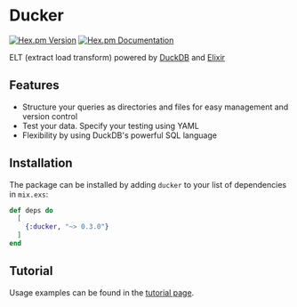 
# Ducker

<p>
    <a href="https://hex.pm/packages/ducker"><img alt="Hex.pm Version" src="https://img.shields.io/hexpm/v/ducker?style=for-the-badge"></a>
    <a href="https://hexdocs.pm/ducker/readme.html"><img alt="Hex.pm Documentation" src="https://img.shields.io/badge/HEX-doc-blue?style=for-the-badge"></a>
</p>

ELT (extract load transform) powered by [DuckDB](https://duckdb.org/) and [Elixir](https://elixir-lang.org/)

## Features

- Structure your queries as directories and files for easy management and version control
- Test your data. Specify your testing using YAML
- Flexibility by using DuckDB's powerful SQL language

## Installation

The package can be installed by adding `ducker` to your list of dependencies in `mix.exs`:

```elixir
def deps do
  [
    {:ducker, "~> 0.3.0"}
  ]
end
```

## Tutorial

Usage examples can be found in the [tutorial page](tutorial.livemd).

